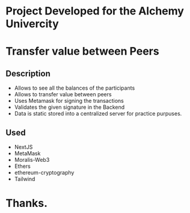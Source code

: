 # Project Developed for the Alchemy Univercity

# Transfer value between Peers

## Description

- Allows to see all the balances of the participants
- Allows to transfer value between peers
- Uses Metamask for signing the transactions
- Validates the given signature in the Backend
- Data is static stored into a centralized server for practice purpuses.

## Used

- NextJS
- MetaMask
- Moralis-Web3
- Ethers
- ethereum-cryptography
- Tailwind

# Thanks.
